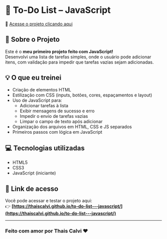 # 📝 To-Do List – JavaScript

🔗 [Acesse o projeto clicando aqui](https://thaiscalvi.github.io/to-do-list---javascript/)

## 📌 Sobre o Projeto

Este é o **meu primeiro projeto feito com JavaScript!**  
Desenvolvi uma lista de tarefas simples, onde o usuário pode adicionar itens, com validação para impedir que tarefas vazias sejam adicionadas.

## 💡 O que eu treinei

- Criação de elementos HTML
- Estilização com CSS (inputs, botões, cores, espaçamentos e layout)
- Uso de JavaScript para:
  - Adicionar tarefas à lista
  - Exibir mensagens de sucesso e erro
  - Impedir o envio de tarefas vazias
  - Limpar o campo de texto após adicionar
- Organização dos arquivos em HTML, CSS e JS separados
- Primeiros passos com lógica em JavaScript

## 💻 Tecnologias utilizadas

- HTML5  
- CSS3  
- JavaScript (iniciante)

## 🚀 Link de acesso

Você pode acessar e testar o projeto aqui:  
👉 **[https://thaiscalvi.github.io/to-do-list---javascript/](https://thaiscalvi.github.io/to-do-list---javascript/)**

---

### Feito com amor por Thais Calvi ❤️

